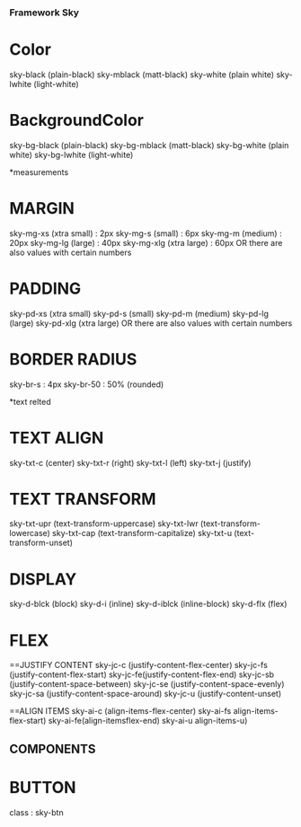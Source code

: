 ### Framework Sky

# Color
sky-black (plain-black)
sky-mblack (matt-black)
sky-white (plain white)
sky-lwhite  (light-white)

# BackgroundColor
sky-bg-black (plain-black)
sky-bg-mblack (matt-black)
sky-bg-white (plain white)
sky-bg-lwhite  (light-white)


*measurements
# MARGIN
sky-mg-xs (xtra small) : 2px
sky-mg-s (small) : 6px
sky-mg-m (medium) : 20px
sky-mg-lg (large) : 40px
sky-mg-xlg (xtra large) : 60px
OR 
there are also values with certain numbers

# PADDING
sky-pd-xs (xtra small)
sky-pd-s (small)
sky-pd-m (medium)
sky-pd-lg (large)
sky-pd-xlg (xtra large)
OR 
there are also values with certain numbers

# BORDER RADIUS
sky-br-s : 4px
sky-br-50 : 50% (rounded)




*text relted
# TEXT ALIGN
sky-txt-c (center)
sky-txt-r (right)
sky-txt-l (left)
sky-txt-j (justify)

# TEXT TRANSFORM
sky-txt-upr (text-transform-uppercase)
sky-txt-lwr (text-transform-lowercase)
sky-txt-cap (text-transform-capitalize)
sky-txt-u (text-transform-unset)



# DISPLAY
sky-d-blck (block)
sky-d-i (inline)
sky-d-iblck (inline-block)
sky-d-flx (flex)


# FLEX
==JUSTIFY CONTENT
sky-jc-c (justify-content-flex-center)
sky-jc-fs (justify-content-flex-start)
sky-jc-fe(justify-content-flex-end)
sky-jc-sb (justify-content-space-between)
sky-jc-se (justify-content-space-evenly)
sky-jc-sa (justify-content-space-around)
sky-jc-u (justify-content-unset)

==ALIGN ITEMS
sky-ai-c (align-items-flex-center)
sky-ai-fs align-items-flex-start)
sky-ai-fe(align-itemsflex-end)
sky-ai-u align-items-u)





## COMPONENTS

# BUTTON
class : sky-btn
